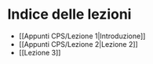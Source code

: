 # Indice delle lezioni

- [[Appunti CPS/Lezione 1|Introduzione]]
- [[Appunti CPS/Lezione 2|Lezione 2]]
- [[Lezione 3]]


